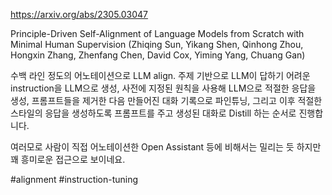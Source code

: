 https://arxiv.org/abs/2305.03047

Principle-Driven Self-Alignment of Language Models from Scratch with Minimal Human Supervision (Zhiqing Sun, Yikang Shen, Qinhong Zhou, Hongxin Zhang, Zhenfang Chen, David Cox, Yiming Yang, Chuang Gan)

수백 라인 정도의 어노테이션으로 LLM align. 주제 기반으로 LLM이 답하기 어려운 instruction을 LLM으로 생성, 사전에 지정된 원칙을 사용해 LLM으로 적절한 응답을 생성, 프롬프트들을 제거한 다음 만들어진 대화 기록으로 파인튜닝, 그리고 이후 적절한 스타일의 응답을 생성하도록 프롬프트를 주고 생성된 대화로 Distill 하는 순서로 진행합니다.

여러모로 사람이 직접 어노테이션한 Open Assistant 등에 비해서는 밀리는 듯 하지만 꽤 흥미로운 접근으로 보이네요.

#alignment #instruction-tuning 